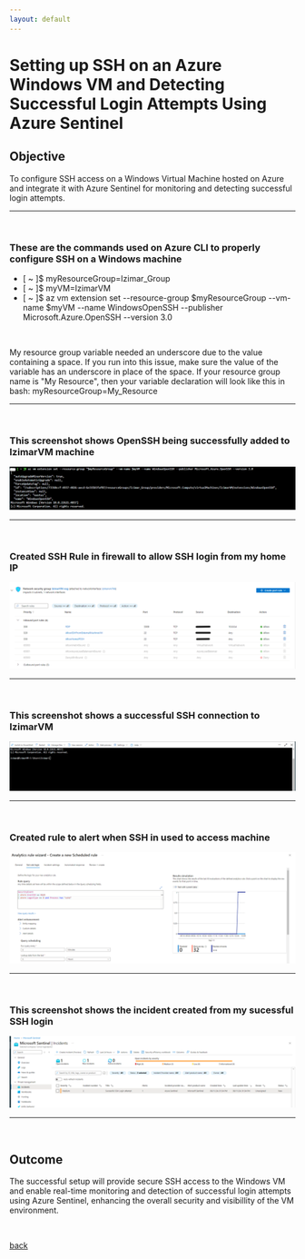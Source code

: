 ```yaml
---
layout: default
---
```


# Setting up SSH on an Azure Windows VM and Detecting Successful Login Attempts Using Azure Sentinel

## Objective

To configure SSH access on a Windows Virtual Machine hosted on Azure and integrate it with Azure Sentinel for monitoring and detecting successful login attempts.

---
<p> <br> </p>

### These are the commands used on Azure CLI to properly configure SSH on a Windows machine
<ul class="no-bullets">
<li> [ ~ ]$ myResourceGroup=Izimar_Group </li>
<li> [ ~ ]$ myVM=IzimarVM </li>
<li> [ ~ ]$ az vm extension set --resource-group $myResourceGroup --vm-name $myVM --name WindowsOpenSSH --publisher Microsoft.Azure.OpenSSH --version 3.0 </li>
</ul>


<p> <br> </p>

My resource group variable needed an underscore due to the value containing a space.
If you run into this issue, make sure the value of the variable has an underscore in place of
the space. If your resource group name is "My Resource", then your variable declaration will
look like this in bash: myResourceGroup=My_Resource

---
<p> <br> </p>

### This screenshot shows OpenSSH being successfully added to IzimarVM machine
![test](SSH_Configured.png)

---
<p> <br> </p>

### Created SSH Rule in firewall to allow SSH login from my home IP
![](SSH_FWrule.png)

---
<p> <br> </p>

### This screenshot shows a successful SSH connection to IzimarVM
![](SSH_Connection.png)

---
<p> <br> </p>

### Created rule to alert when SSH in used to access machine
![](Successful_SSH_Rule.png)

---
<p> <br> </p>

### This screenshot shows the incident created from my sucessful SSH login
![](SSH_Incident.png)

---
<p> <br> </p>

## Outcome

The successful setup will provide secure SSH access to the Windows VM and enable real-time monitoring and detection of successful login attempts using Azure Sentinel, enhancing the overall security and visibillity of the VM environment.
<p> <br> </p>


[back](./)
<p> <br> </p>
<p> <br> </p>

